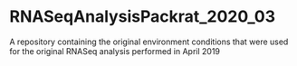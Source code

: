 # RNASeqAnalysisPackrat_2020_03
A repository containing the original environment conditions that were used for the original RNASeq analysis performed in April 2019

